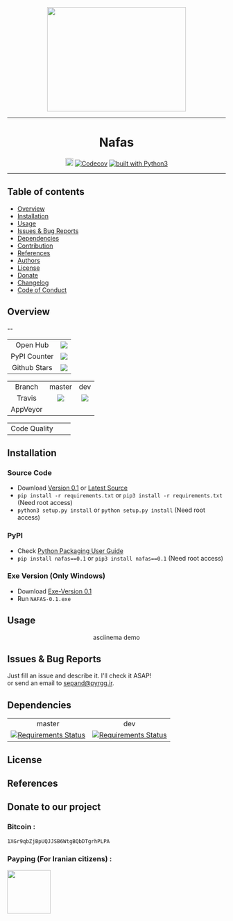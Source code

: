 
							


<div align="center">
<img src="" height=240px width=320px>
<hr/>
<h1>Nafas</h1>

<a href="https://badge.fury.io/py/nafas"><img src="https://badge.fury.io/py/nafas.svg" alt="PyPI version" height="18"></a>
<a href="https://codecov.io/gh/sepandhaghighi/nafas">
  <img src="https://codecov.io/gh/sepandhaghighi/nafas/branch/master/graph/badge.svg" alt="Codecov" /></a>
<a href="https://www.python.org/"><img src="https://img.shields.io/badge/built%20with-Python3-green.svg" alt="built with Python3" /></a>

</div>	

----------
## Table of contents					
   * [Overview](https://github.com/sepandhaghighi/nafas#overview)
   * [Installation](https://github.com/sepandhaghighi/nafas#installation)
   * [Usage](https://github.com/sepandhaghighi/nafas#usage)
   * [Issues & Bug Reports](https://github.com/sepandhaghighi/nafas#issues--bug-reports)
   * [Dependencies](https://github.com/sepandhaghighi/nafas#dependencies)
   * [Contribution](https://github.com/sepandhaghighi/nafas/blob/master/.github/CONTRIBUTING.md)
   * [References](https://github.com/sepandhaghighi/nafas#references)
   * [Authors](https://github.com/sepandhaghighi/nafas/blob/master/AUTHORS.md)
   * [License](https://github.com/sepandhaghighi/nafas#license)
   * [Donate](https://github.com/sepandhaghighi/nafas#donate-to-our-project)
   * [Changelog](https://github.com/sepandhaghighi/nafas/blob/master/CHANGELOG.md)
   * [Code of Conduct](https://github.com/sepandhaghighi/nafas/blob/master/.github/CODE_OF_CONDUCT.md)			
				
## Overview			
--

<table>
	<tr> 
		<td align="center">Open Hub</td>
		<td align="center"><a href="https://www.openhub.net/p/nafas"><img src="https://www.openhub.net/p/nafas/widgets/project_thin_badge.gif"></a></td>	
	</tr>
	<tr>
		<td align="center">PyPI Counter</td>
		<td align="center"><a href="http://pepy.tech/count/nafas"><img src="http://pepy.tech/badge/nafas"></a></td>
	</tr>
	<tr>
		<td align="center">Github Stars</td>
		<td align="center"><a href="https://github.com/sepandhaghighi/nafas"><img src="https://img.shields.io/github/stars/sepandhaghighi/nafas.svg?style=social&label=Stars"></a></td>
	</tr>
</table>



<table>
	<tr> 
		<td align="center">Branch</td>
		<td align="center">master</td>	
		<td align="center">dev</td>	
	</tr>
	<tr>
		<td align="center">Travis</td>
		<td align="center"><a href="https://travis-ci.org/sepandhaghighi/nafas"><img src="https://travis-ci.org/sepandhaghighi/nafas.svg?branch=master"></a></td>
		<td align="center"><a href="https://travis-ci.org/sepandhaghighi/nafas"><img src="https://travis-ci.org/sepandhaghighi/nafas.svg?branch=dev"></a></a></td>
	</tr>
	<tr>
		<td align="center">AppVeyor</td>
		<td align="center"><a href="https://ci.appveyor.com/project/sepandhaghighi/nafas"><img src=""></a></td>
		<td align="center"><a href="https://ci.appveyor.com/project/sepandhaghighi/nafas"><img src=""></a></td>
	</tr>
</table>


<table>
	<tr> 
		<td align="center">Code Quality</td>
		<td align="center"></td>	
		<td align="center"></td>		
	</tr>
</table>


## Installation		

### Source Code
- Download [Version 0.1](https://github.com/sepandhaghighi/nafas/archive/v0.1.zip) or [Latest Source ](https://github.com/sepandhaghighi/nafas/archive/dev.zip)
- `pip install -r requirements.txt` or `pip3 install -r requirements.txt` (Need root access)
- `python3 setup.py install` or `python setup.py install` (Need root access)				

### PyPI

- Check [Python Packaging User Guide](https://packaging.python.org/installing/)     
- `pip install nafas==0.1` or `pip3 install nafas==0.1` (Need root access)							
	

### Exe Version (Only Windows)
- Download [Exe-Version 0.1](https://github.com/sepandhaghighi/nafas/releases/download/v0.1/NAFAS-0.1.exe)
- Run `NAFAS-0.1.exe`


## Usage			

<div align="center">

asciinema demo

</div>


## Issues & Bug Reports			

Just fill an issue and describe it. I'll check it ASAP!							
or send an email to [sepand@pyrgg.ir](mailto:sepand@pyrgg.ir "sepand@pyrgg.ir"). 


## Dependencies

<table>
	<tr> 
		<td align="center">master</td>	
		<td align="center">dev</td>	
	</tr>
	<tr>
		<td align="center"><a href="https://requires.io/github/sepandhaghighi/nafas/requirements/?branch=master"><img src="https://requires.io/github/sepandhaghighi/nafas/requirements.svg?branch=master" alt="Requirements Status" /></a></td>
		<td align="center"><a href="https://requires.io/github/sepandhaghighi/nafas/requirements/?branch=dev"><img src="https://requires.io/github/sepandhaghighi/nafas/requirements.svg?branch=dev" alt="Requirements Status" /></a></td>
	</tr>
</table>
 			

## License



## References
					
  						
 
## Donate to our project		
							

<h3>Bitcoin :</h3>					

```1XGr9qbZjBpUQJJSB6WtgBQbDTgrhPLPA```			



<h3>Payping (For Iranian citizens) :</h3>

<a href="http://www.payping.net/sepandhaghighi" target="__blank"><img src="http://www.qpage.ir/images/payping.png" height=100px width=100px></a>	